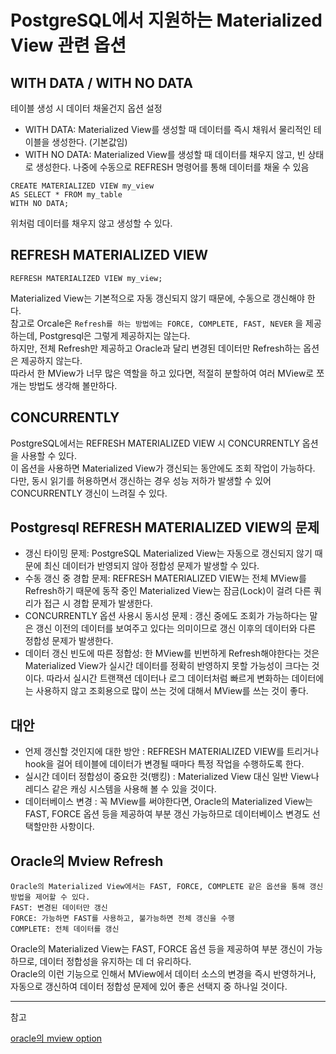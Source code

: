 # PostgreSQL에서 지원하는 Materialized View 관련 옵션

## WITH DATA / WITH NO DATA

테이블 생성 시 데이터 채울건지 옵션 설정

- WITH DATA: Materialized View를 생성할 때 데이터를 즉시 채워서 물리적인 테이블을 생성한다. (기본값임)
- WITH NO DATA: Materialized View를 생성할 때 데이터를 채우지 않고, 빈 상태로 생성한다. 나중에 수동으로 REFRESH 명령어를 통해 데이터를 채울 수 있음

```
CREATE MATERIALIZED VIEW my_view
AS SELECT * FROM my_table
WITH NO DATA;
```

위처럼 데이터를 채우지 않고 생성할 수 있다.

## REFRESH MATERIALIZED VIEW

```
REFRESH MATERIALIZED VIEW my_view;
```

Materialized View는 기본적으로 자동 갱신되지 않기 때문에, 수동으로 갱신해야 한다.  
참고로 Orcale은 `Refresh를 하는 방법에는 FORCE, COMPLETE, FAST, NEVER` 을 제공하는데, Postgresql은 그렇게 제공하지는 않는다.  
하지만, 전체 Refresh만 제공하고 Oracle과 달리 변경된 데이터만 Refresh하는 옵션은 제공하지 않는다.  
따라서 한 MView가 너무 많은 역할을 하고 있다면, 적절히 분할하여 여러 MView로 쪼개는 방법도 생각해 볼만하다.

## CONCURRENTLY

PostgreSQL에서는 REFRESH MATERIALIZED VIEW 시 CONCURRENTLY 옵션을 사용할 수 있다.  
이 옵션을 사용하면 Materialized View가 갱신되는 동안에도 조회 작업이 가능하다.  
다만, 동시 읽기를 허용하면서 갱신하는 경우 성능 저하가 발생할 수 있어 CONCURRENTLY 갱신이 느려질 수 있다.

## Postgresql REFRESH MATERIALIZED VIEW의 문제

- 갱신 타이밍 문제: PostgreSQL Materialized View는 자동으로 갱신되지 않기 때문에 최신 데이터가 반영되지 않아 정합성 문제가 발생할 수 있다.
- 수동 갱신 중 경합 문제: REFRESH MATERIALIZED VIEW는 전체 MView를 Refresh하기 때문에 동작 중인 Materialized View는 잠금(Lock)이 걸려 다른 쿼리가 접근 시 경합 문제가 발생한다.
- CONCURRENTLY 옵션 사용시 동시성 문제 : 갱신 중에도 조회가 가능하다는 말은 갱신 이전의 데이터를 보여주고 있다는 의미이므로 갱신 이후의 데이터와 다른 정합성 문제가 발생한다.
- 데이터 갱신 빈도에 따른 정합성: 한 MView를 빈번하게 Refresh해야한다는 것은 Materialized View가 실시간 데이터를 정확히 반영하지 못할 가능성이 크다는 것이다. 따라서 실시간 트랜잭션 데이터나 로그 데이터처럼 빠르게 변화하는 데이터에는 사용하지 않고 조회용으로 많이 쓰는 것에 대해서 MView를 쓰는 것이 좋다.

## 대안

- 언제 갱신할 것인지에 대한 방안 : REFRESH MATERIALIZED VIEW를 트리거나 hook을 걸어 테이블에 데이터가 변경될 때마다 특정 작업을 수행하도록 한다.
- 실시간 데이터 정합성이 중요한 것(뱅킹) : Materialized View 대신 일반 View나 레디스 같은 캐싱 시스템을 사용해 볼 수 있을 것이다.
- 데이터베이스 변경 : 꼭 MView를 써야한다면, Oracle의 Materialized View는 FAST, FORCE 옵션 등을 제공하여 부분 갱신 가능하므로 데이터베이스 변경도 선택할만한 사항이다.

## Oracle의 Mview Refresh

```
Oracle의 Materialized View에서는 FAST, FORCE, COMPLETE 같은 옵션을 통해 갱신 방법을 제어할 수 있다.
FAST: 변경된 데이터만 갱신
FORCE: 가능하면 FAST를 사용하고, 불가능하면 전체 갱신을 수행
COMPLETE: 전체 데이터를 갱신
```

Oracle의 Materialized View는 FAST, FORCE 옵션 등을 제공하여 부분 갱신이 가능하므로, 데이터 정합성을 유지하는 데 더 유리하다.  
Oracle의 이런 기능으로 인해서 MView에서 데이터 소스의 변경을 즉시 반영하거나, 자동으로 갱신하여 데이터 정합성 문제에 있어 좋은 선택지 중 하나일 것이다.

---

참고

[oracle의 mview option](http://www.gurubee.net/lecture/1858)
